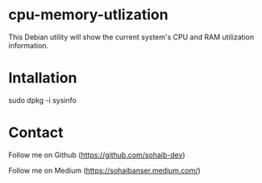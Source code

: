 # cpu-memory-utlization
This Debian utility will show the current system's CPU and RAM utilization information.

# Intallation
sudo dpkg -i sysinfo

# Contact
Follow me on Github (https://github.com/sohaib-dev)

Follow me on Medium (https://sohaibanser.medium.com/)